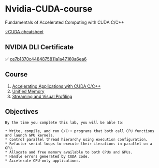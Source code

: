 # Nvidia-CUDA-course
 Fundamentals of Accelerated Computing with CUDA C/C++
 
 [💡CUDA cheatsheet](./cuda_cheatsheet.md)
 
## NVIDIA DLI Certificate
✅ [ce7b1370c4484875811a1a47160a6ea6](https://courses.nvidia.com/certificates/ce7b1370c4484875811a1a47160a6ea6/)

## Course
 1. [Accelerating Applications with CUDA C/C++](AC_CUDA_C.ipynb)
 2. [Unified Memory](Unified%20Memory.ipynb)
 3. [Streaming and Visual Profiling](Streaming_and_Visual_Profiling.ipynb)

## Objectives
	By the time you complete this lab, you will be able to:

	* Write, compile, and run C/C++ programs that both call CPU functions and launch GPU kernels.
	* Control parallel thread hierarchy using execution configuration.
	* Refactor serial loops to execute their iterations in parallel on a GPU.
	* Allocate and free memory available to both CPUs and GPUs.
	* Handle errors generated by CUDA code.
	* Accelerate CPU-only applications.
